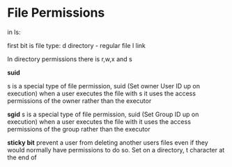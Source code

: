 # File Permissions

in ls:

first bit is file type:
	d directory
	- regular file
	l link


In directory permissions there is r,w,x and s

**suid**

s is a special type of file permission, suid (Set owner User ID up on execution)
	when a user executes the file with s it uses the access permissions of the owner rather than the executor

**sgid**
s is a special type of file permission, suid (Set Group ID up on execution)
	when a user executes the file with it uses the access permissions of the group rather than the executor


**sticky bit**
prevent a user from deleting another users files even if they would normally have permissions to do so.
Set on a directory, t character at the end of 